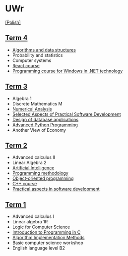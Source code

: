 <!-- courses translations from USOS transcript -->
# UWr

[\[Polish\]](README.md)

## [Term 4](Sem4/)
* [Algorithms and data structures](Sem4/AISD/)
* Probability and statistics
* Computer systems
* [React course](Sem4/React/)
* [Programming course for Windows in .NET technology](Sem4/dotNET/)

## [Term 3](Sem3/)
* Algebra 1
* Discrete Mathematics M
* [Numerical Analysis](Sem3/AN/)
* [Selected Aspects of Practical Software Development](Sem3/WEPPO/)
* [Design of database applications](Sem3/KPABD/)
* [Advanced Python Programming](Sem3/PY/)
* Another View of Economy


## [Term 2](Sem2/)
* Advanced calculus II
* Linear Algebra 2
* [Artificial Intelligence](Sem2/AI)
* [Programming methodology](Sem2/MP/)
* [Object-oriented programming](Sem2/PO/)
* [C++ course](Sem2/CPP/)
* [Practical aspects in software development](Sem2/PARO/)


## [Term 1](Sem1/)
* Advanced calculus I
* Linear algebra 1R
* Logic for Computer Science
* [Introduction to Programming in C](Sem1/WdpC/)
* [Algorithm Implementation Methods](Sem1/MIA/)
* Basic computer science workshop
* English language level B2
